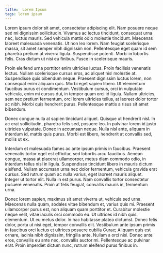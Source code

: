 ```yaml
---
title:  Lorem Ipsum
tags: lorem ipsum
---
```


Lorem ipsum dolor sit amet, consectetur adipiscing elit. Nam posuere neque sed mi dignissim sollicitudin. Vivamus ac lectus tincidunt, consequat urna nec, luctus mauris. Sed vehicula mattis odio molestie tincidunt. Maecenas laoreet malesuada venenatis. Ut non leo lorem. Nam feugiat scelerisque massa, sit amet semper nibh dignissim non. Pellentesque eget quam id sem pharetra pretium at viverra ligula. Suspendisse potenti. Morbi in lobortis felis. Cras dictum ut nisi eu finibus. Fusce in scelerisque mauris.

Proin eleifend urna porttitor enim ultricies luctus. Proin facilisis venenatis lectus. Nullam scelerisque cursus eros, ac aliquet nisl molestie at. Suspendisse quis bibendum neque. Praesent dignissim luctus lorem, non consequat enim aliquam quis. Morbi eget sapien libero. Ut elementum faucibus purus et condimentum. Vestibulum cursus, orci in vulputate vehicula, enim mi cursus dui, in tempor quam orci id ligula. Nullam ultricies, sem nec pretium fermentum, orci lorem ultricies tellus, at laoreet dolor tortor ac nibh. Morbi quis hendrerit purus. Pellentesque mattis a risus sit amet bibendum.

Donec congue nulla at sapien tincidunt aliquet. Quisque ut hendrerit nisl. In ac erat sollicitudin, pharetra felis sed, posuere leo. In pulvinar lorem id justo ultricies vulputate. Donec in accumsan neque. Nulla nisl ante, aliquam in interdum id, mattis quis purus. Morbi est libero, hendrerit at convallis sed, mollis ut ex.

Interdum et malesuada fames ac ante ipsum primis in faucibus. Praesent venenatis tortor eget est efficitur, sed lobortis arcu faucibus. Aenean congue, massa at placerat ullamcorper, metus diam commodo odio, in interdum tellus nisl in ligula. Suspendisse tincidunt libero in mauris dictum eleifend. Nullam accumsan urna nec dolor fermentum, vehicula gravida erat cursus. Sed rutrum quam ac nulla varius, eget laoreet mauris aliquet. Integer ut tortor elit. Nulla in est purus. Nam convallis tortor consectetur posuere venenatis. Proin at felis feugiat, convallis mauris in, fermentum urna.

Donec lorem sapien, maximus sit amet viverra ut, vehicula sed urna. Maecenas nulla quam, sodales vitae bibendum et, varius quis mi. Praesent ullamcorper purus est, non aliquam quam porttitor et. Curabitur molestie neque velit, vitae iaculis orci commodo eu. Ut ultrices id nibh quis elementum. Ut eu metus dolor. In hac habitasse platea dictumst. Donec felis dolor, porta ut nisi eget, tempor convallis elit. Vestibulum ante ipsum primis in faucibus orci luctus et ultrices posuere cubilia Curae; Aliquam quis est ornare, lacinia nibh dignissim, fringilla ante. Nullam a orci nisl. Donec ante eros, convallis eu ante nec, convallis auctor mi. Pellentesque ac pulvinar erat. Proin imperdiet dictum nunc, rutrum eleifend purus finibus in.

